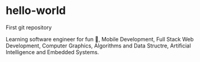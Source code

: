 # hello-world
First git repository

Learning software engineer for fun 🚀, Mobile Development, Full Stack Web Development, Computer Graphics, Algorithms and Data Structre, Artificial Intelligence and Embedded Systems.
